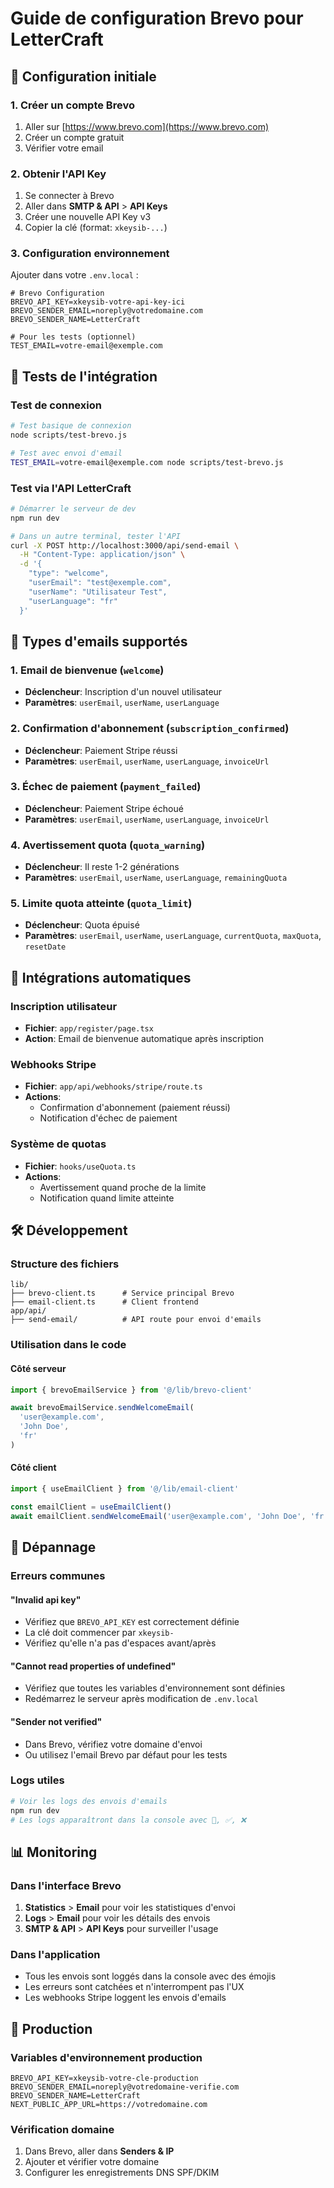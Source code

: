 # Guide de configuration Brevo pour LetterCraft

## 🚀 Configuration initiale

### 1. Créer un compte Brevo
1. Aller sur [https://www.brevo.com](https://www.brevo.com)
2. Créer un compte gratuit
3. Vérifier votre email

### 2. Obtenir l'API Key
1. Se connecter à Brevo
2. Aller dans **SMTP & API** > **API Keys**
3. Créer une nouvelle API Key v3
4. Copier la clé (format: `xkeysib-...`)

### 3. Configuration environnement
Ajouter dans votre `.env.local` :

```env
# Brevo Configuration
BREVO_API_KEY=xkeysib-votre-api-key-ici
BREVO_SENDER_EMAIL=noreply@votredomaine.com
BREVO_SENDER_NAME=LetterCraft

# Pour les tests (optionnel)
TEST_EMAIL=votre-email@exemple.com
```

## 🧪 Tests de l'intégration

### Test de connexion
```bash
# Test basique de connexion
node scripts/test-brevo.js

# Test avec envoi d'email
TEST_EMAIL=votre-email@exemple.com node scripts/test-brevo.js
```

### Test via l'API LetterCraft
```bash
# Démarrer le serveur de dev
npm run dev

# Dans un autre terminal, tester l'API
curl -X POST http://localhost:3000/api/send-email \
  -H "Content-Type: application/json" \
  -d '{
    "type": "welcome",
    "userEmail": "test@exemple.com",
    "userName": "Utilisateur Test",
    "userLanguage": "fr"
  }'
```

## 📧 Types d'emails supportés

### 1. Email de bienvenue (`welcome`)
- **Déclencheur**: Inscription d'un nouvel utilisateur
- **Paramètres**: `userEmail`, `userName`, `userLanguage`

### 2. Confirmation d'abonnement (`subscription_confirmed`)
- **Déclencheur**: Paiement Stripe réussi
- **Paramètres**: `userEmail`, `userName`, `userLanguage`, `invoiceUrl`

### 3. Échec de paiement (`payment_failed`)
- **Déclencheur**: Paiement Stripe échoué
- **Paramètres**: `userEmail`, `userName`, `userLanguage`, `invoiceUrl`

### 4. Avertissement quota (`quota_warning`)
- **Déclencheur**: Il reste 1-2 générations
- **Paramètres**: `userEmail`, `userName`, `userLanguage`, `remainingQuota`

### 5. Limite quota atteinte (`quota_limit`)
- **Déclencheur**: Quota épuisé
- **Paramètres**: `userEmail`, `userName`, `userLanguage`, `currentQuota`, `maxQuota`, `resetDate`

## 🔧 Intégrations automatiques

### Inscription utilisateur
- **Fichier**: `app/register/page.tsx`
- **Action**: Email de bienvenue automatique après inscription

### Webhooks Stripe
- **Fichier**: `app/api/webhooks/stripe/route.ts`
- **Actions**: 
  - Confirmation d'abonnement (paiement réussi)
  - Notification d'échec de paiement

### Système de quotas
- **Fichier**: `hooks/useQuota.ts`
- **Actions**:
  - Avertissement quand proche de la limite
  - Notification quand limite atteinte

## 🛠 Développement

### Structure des fichiers
```
lib/
├── brevo-client.ts      # Service principal Brevo
├── email-client.ts      # Client frontend
app/api/
├── send-email/          # API route pour envoi d'emails
```

### Utilisation dans le code

#### Côté serveur
```typescript
import { brevoEmailService } from '@/lib/brevo-client'

await brevoEmailService.sendWelcomeEmail(
  'user@example.com',
  'John Doe',
  'fr'
)
```

#### Côté client
```typescript
import { useEmailClient } from '@/lib/email-client'

const emailClient = useEmailClient()
await emailClient.sendWelcomeEmail('user@example.com', 'John Doe', 'fr')
```

## 🐛 Dépannage

### Erreurs communes

#### "Invalid api key"
- Vérifiez que `BREVO_API_KEY` est correctement définie
- La clé doit commencer par `xkeysib-`
- Vérifiez qu'elle n'a pas d'espaces avant/après

#### "Cannot read properties of undefined"
- Vérifiez que toutes les variables d'environnement sont définies
- Redémarrez le serveur après modification de `.env.local`

#### "Sender not verified"
- Dans Brevo, vérifiez votre domaine d'envoi
- Ou utilisez l'email Brevo par défaut pour les tests

### Logs utiles
```bash
# Voir les logs des envois d'emails
npm run dev
# Les logs apparaîtront dans la console avec 📧, ✅, ❌
```

## 📊 Monitoring

### Dans l'interface Brevo
1. **Statistics** > **Email** pour voir les statistiques d'envoi
2. **Logs** > **Email** pour voir les détails des envois
3. **SMTP & API** > **API Keys** pour surveiller l'usage

### Dans l'application
- Tous les envois sont loggés dans la console avec des émojis
- Les erreurs sont catchées et n'interrompent pas l'UX
- Les webhooks Stripe loggent les envois d'emails

## 🚀 Production

### Variables d'environnement production
```env
BREVO_API_KEY=xkeysib-votre-cle-production
BREVO_SENDER_EMAIL=noreply@votredomaine-verifie.com
BREVO_SENDER_NAME=LetterCraft
NEXT_PUBLIC_APP_URL=https://votredomaine.com
```

### Vérification domaine
1. Dans Brevo, aller dans **Senders & IP**
2. Ajouter et vérifier votre domaine
3. Configurer les enregistrements DNS SPF/DKIM